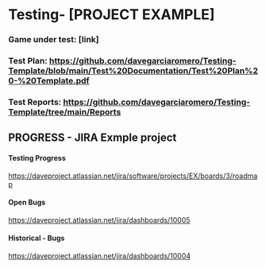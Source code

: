 # Testing- [PROJECT EXAMPLE]

### Game under test: [link]  

### Test Plan: https://github.com/davegarciaromero/Testing-Template/blob/main/Test%20Documentation/Test%20Plan%20-%20Template.pdf  
### Test Reports: https://github.com/davegarciaromero/Testing-Template/tree/main/Reports


## PROGRESS - JIRA Exmple project 

#### Testing Progress
https://daveproject.atlassian.net/jira/software/projects/EX/boards/3/roadmap  

#### Open Bugs
https://daveproject.atlassian.net/jira/dashboards/10005 

#### Historical - Bugs
https://daveproject.atlassian.net/jira/dashboards/10004 
